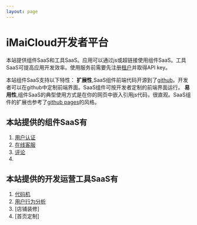 ```yaml
---
layout: page
---
```


# iMaiCloud开发者平台

本站提供组件SaaS和工具SaaS。应用可以通过js或超链接使用组件SaaS。工具SaaS可提高应用开发效率。使用服务前需要先注册[租户](/terms/tenant/)并取得API key。

本站组件SaaS支持以下特性：
**扩展性**,SaaS组件前端代码开源到了[github](github.com)。开发者可以在github中定制前端界面。SaaS组件可按开发者定制的前端界面运行。 
**易用性**,组件SaaS的典型使用方式是在你的网页中嵌入引用js代码，很直观。SaaS组件的扩展也参考了[github pages](pages.github.com)的风格。 

## 本站提供的组件SaaS有 ##
1. [用户认证](/iam/)
2. [在线客服](/ocs/)
3. [评论](/comment/)
4. 


## 本站提供的开发运营工具SaaS有 ##
1. [代码机](/codegen/)
2. [用户行为分析](/uba/)
3. [店铺装修]
4. [首页定制]

